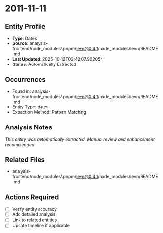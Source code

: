 # 2011-11-11

## Entity Profile
- **Type**: Dates
- **Source**: analysis-frontend/node_modules/.pnpm/levn@0.4.1/node_modules/levn/README.md
- **Last Updated**: 2025-10-12T03:42:07.902054
- **Status**: Automatically Extracted

## Occurrences
- Found in: analysis-frontend/node_modules/.pnpm/levn@0.4.1/node_modules/levn/README.md
- Entity Type: dates
- Extraction Method: Pattern Matching

## Analysis Notes
*This entity was automatically extracted. Manual review and enhancement recommended.*

## Related Files
- analysis-frontend/node_modules/.pnpm/levn@0.4.1/node_modules/levn/README.md

## Actions Required
- [ ] Verify entity accuracy
- [ ] Add detailed analysis
- [ ] Link to related entities
- [ ] Update timeline if applicable
